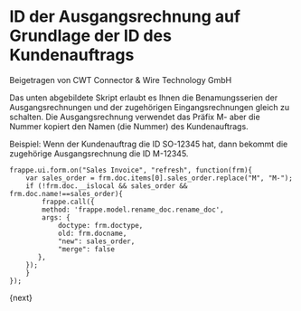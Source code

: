# ID der Ausgangsrechnung auf Grundlage der ID des Kundenauftrags
<span class="text-muted contributed-by">Beigetragen von CWT Connector & Wire Technology GmbH</span>

Das unten abgebildete Skript erlaubt es Ihnen die Benamungsserien der Ausgangsrechnungen und der zugehörigen Eingangsrechnungen gleich zu schalten. Die Ausgangsrechnung verwendet das Präfix M- aber die Nummer kopiert den Namen (die Nummer) des Kundenauftrags.

Beispiel: Wenn der Kundenauftrag die ID SO-12345 hat, dann bekommt die zugehörige Ausgangsrechnung die ID M-12345.

    frappe.ui.form.on("Sales Invoice", "refresh", function(frm){
        var sales_order = frm.doc.items[0].sales_order.replace("M", "M-");
        if (!frm.doc.__islocal && sales_order && frm.doc.name!==sales_order){
            frappe.call({
            method: 'frappe.model.rename_doc.rename_doc',
            args: {
                doctype: frm.doctype,
                old: frm.docname,
                "new": sales_order,
                "merge": false
           },
        });
        }
    });

{next}
